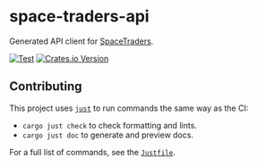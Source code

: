 # space-traders-api

Generated API client for [SpaceTraders](https://spacetraders.io).

[![Test](https://github.com/crates-lurey-io/space-traders-api/actions/workflows/test.yml/badge.svg)](https://github.com/crates-lurey-io/space-traders-api/actions/workflows/test.yml)
[![Crates.io Version](https://img.shields.io/crates/v/space-traders-api)](https://crates.io/crates/space-traders-api)

## Contributing

This project uses [`just`][] to run commands the same way as the CI:

- `cargo just check` to check formatting and lints.
- `cargo just doc` to generate and preview docs.

[`just`]: https://crates.io/crates/just

For a full list of commands, see the [`Justfile`](./Justfile).
